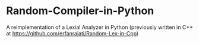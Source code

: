 # Random-Compiler-in-Python
A reimplementation of a Lexial Analyzer in Python (previously written in C++ at https://github.com/erfanrajati/Random-Lex-in-Cpp)
